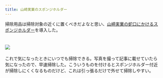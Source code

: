 ```yaml
---
title: 山崎実業のスポンジホルダー
---
```

掃除用品は掃除対象の近くに置くべきだよなと思い、[山崎実業の蛇口にかけるスポンジホルダー](https://www.amazon.co.jp/dp/B07MM4GC6P)を導入した。

![](https://lh6.googleusercontent.com/QnqR0SbzhcdD5tr8F_syk5KKTDFhoIe7THuN95cNzYZr-EAbCKljsax7Cz2-CRoINyE7KfoCND6I3lKr2UhwLS9MluuUmhKebXPGoeVFg3X_PaK8ZxiBtiR_qYp86dfwovNMZcN5vCCNJ5o2VwEJyt8jpSeGYj-NjYmY6AHyF-TbRiGDRR_dvwNS)
===============================================================================================================================================================================================================================

これで気になったときにいつでも掃除できる。写真を撮って記事に載せていたら気になったので、早速掃除した。こういうものを付けるとスポンジホルダー付近が掃除しにくくなるものだけど、これは引っ張るだけで外せて掃除しやすい。
